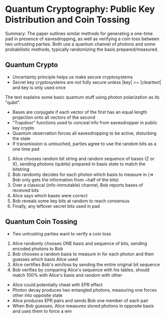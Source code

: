 # Quantum Cryptography: Public Key Distribution and Coin Tossing
Summary: The paper outlines similar methods for generating a one-time pad in presence of eavesdropping, as well as verifying a coin toss between two untrusting parties. Both use a quantum channel of photons and some probabilistic methods, typically randomizing the basis prepared/measured.


## Quantum Crypto
- Uncertainty principle helps us make secure cryptosystems
- Secret key cryptosystems are not fully secure unless |key| >= |cleartext| and key is only used once

The text explains some basic quantum stuff using photon polarization as its "qubit".

- Bases are conjugate if each vector of the first has an equal length projection onto all vectors of the second
- "Trapdoor" functions used to conceal info from eavesdropper in public key crypto
- Quantum observation forces all eavesdropping to be active, disturbing the state
- If transmission is untouched, parties agree to use the random bits as a one time pad

1. Alice chooses random bit string and random sequence of bases (Z or X), sending photons (qubits) prepared in basis state to match the bitstring
2. Bob randomly decides for each photon which basis to measure in (=> Bob only gets the information from ~half of the bits)
3. Over a classical (info-immutable) channel, Bob reports bases of received bits
4. Alice says which bases were correct
5. Bob reveals some key bits at random to reach consensus
6. Finally, any leftover secret bits used in pad

## Quantum Coin Tossing
- Two untrusting parties want to verify a coin toss

1. Alice randomly chooses ONE basis and sequence of bits, sending encoded photons to Bob
2. Bob chooses a random basis to measure in for each photon and then guesses which basis Alice used
3. Alice certifies Bob's win/loss by sending the entire original bit sequence
4. Bob verifies by comparing Alice's sequence with his tables, should match 100% with Alice's basis and random with other

- Alice could potentially cheat with EPR effect
- Photon decay produces two entangled photons, measuring one forces other into opposite state
- Alice produces EPR pairs and sends Bob one member of each pair
- When Bob guesses, Alice measures stored photons in opposite basis and uses them to force a win
